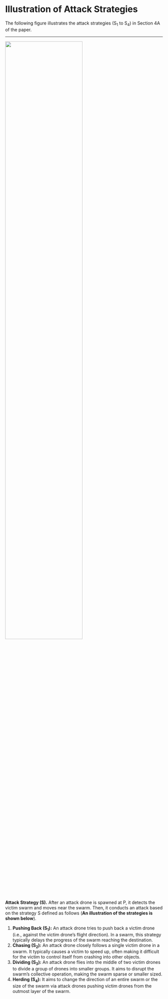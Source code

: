 # Illustration of Attack Strategies
The following figure illustrates the attack strategies (S<sub>1</sub> to S<sub>4</sub>) in Section 4A of the paper. 

-----

<img src="https://user-images.githubusercontent.com/82484800/129994860-d75aaa37-d0c4-4451-bd66-e1cf30aaa64a.jpg" width=70%>


**Attack Strategy (S).** After an attack drone is spawned at P, it
detects the victim swarm and moves near the swarm. Then, it
conducts an attack based on the strategy S defined as follows
(**An illustration of the strategies is shown below**).
1. **Pushing Back (S<sub>1</sub>):** An attack drone tries to push back
a victim drone (i.e., against the victim drone’s flight
direction). In a swarm, this strategy typically delays the
progress of the swarm reaching the destination.
2. **Chasing (S<sub>2</sub>):** An attack drone closely follows a single
victim drone in a swarm. It typically causes a victim to
speed up, often making it difficult for the victim to control
itself from crashing into other objects.
3. **Dividing (S<sub>3</sub>):** An attack drone flies into the middle
of two victim drones to divide a group of drones into
smaller groups. It aims to disrupt the swarm’s collective
operation, making the swarm sparse or smaller sized.
4. **Herding (S<sub>4</sub>):** It aims to change the direction of an entire
swarm or the size of the swarm via attack drones pushing
victim drones from the outmost layer of the swarm.
